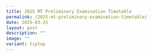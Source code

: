 ```yaml
---
title: 2025 MT Preliminary Examination Timetable
permalink: /2025-mt-preliminary-examination-timetable/
date: 2025-03-25
layout: post
description: ""
image: ""
variant: tiptap
---
```

